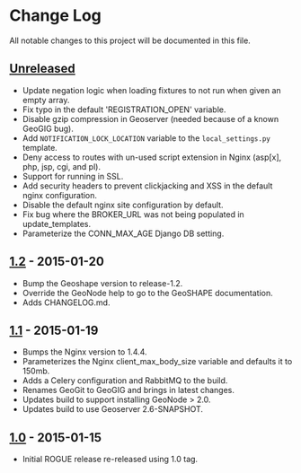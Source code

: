 Change Log
==========
All notable changes to this project will be documented in this file.

[Unreleased][unreleased]
------------------------
- Update negation logic when loading fixtures to not run when given an empty array.
- Fix typo in the default 'REGISTRATION_OPEN' variable.
- Disable gzip compression in Geoserver (needed because of a known GeoGIG bug).
- Add `NOTIFICATION_LOCK_LOCATION` variable to the `local_settings.py` template.
- Deny access to routes with un-used script extension in Nginx (asp[x], php, jsp, cgi, and pl).
- Support for running in SSL.
- Add security headers to prevent clickjacking and XSS in the default nginx configuration.
- Disable the default nginx site configuration by default.
- Fix bug where the BROKER_URL was not being populated in update_templates.
- Parameterize the CONN_MAX_AGE Django DB setting.

[1.2] - 2015-01-20
------------------
- Bump the Geoshape version to release-1.2.
- Override the GeoNode help to go to the GeoSHAPE documentation.
- Adds CHANGELOG.md.

[1.1] - 2015-01-19
------------------
- Bumps the Nginx version to 1.4.4.
- Parameterizes the Nginx client_max_body_size variable and defaults it to 150mb.
- Adds a Celery configuration and RabbitMQ to the build.
- Renames GeoGit to GeoGIG and brings in latest changes. 
- Updates build to support installing GeoNode > 2.0.
- Updates build to use Geoserver 2.6-SNAPSHOT.

[1.0] - 2015-01-15
------------------
- Initial ROGUE release re-released using 1.0 tag.


[unreleased]: https://github.com/ROGUE-JCTD/rogue-cookbook/compare/release-1.2...HEAD
[1.2]: https://github.com/ROGUE-JCTD/rogue-cookbook/compare/release-1.1...release-1.2
[1.1]: https://github.com/ROGUE-JCTD/rogue-cookbook/compare/release-1.0...release-1.1
[1.0]: https://github.com/ROGUE-JCTD/rogue-cookbook/tree/release-1.0
